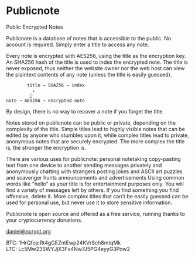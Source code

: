 # Publicnote
Public Encrypted Notes

Publicnote is a database of notes that is accessible to the public. No account is required. Simply enter a title to access any note.

Every note is encrypted with AES256, using the title as the encryption key. An SHA256 hash of the title is used to index the encrypted note. The title is never exposed, thus neither the website owner nor the web host can view the plaintext contents of any note (unless the title is easily guessed).

            title → SHA256 → index
              ⇣
             🔑
    note → AES256 → encrypted note

By design, there is no way to recover a note if you forget the title.

Notes stored on publicnote can be public or private, depending on the complexity of the title. Simple titles lead to highly visible notes that can be edited by anyone who stumbles upon it, while complex titles lead to private, anonymous notes that are securely encrypted. The more complex the title is, the stronger the encryption is.

There are various uses for publicnote:
personal notetaking
copy-pasting text from one device to another
sending messages privately and anonymously
chatting with strangers
posting jokes and ASCII art
puzzles and scavenger hunts
announcements and advertisements
Using common words like "hello" as your title is for entertainment purposes only. You will find a variety of messages left by others. If you find something you find offensive, delete it. More complex titles that can't be easily guessed can be used for personal use, but never use it to store sensitive information.

Publicnote is open source and offered as a free service, running thanks to your cryptocurrency donations.

daniel@ncrypt.org

BTC: 1HrQfojcRt4gGEZntEwp24KVrSch8mtqMk  
LTC: Lc5Mw23SWYJjX3Fx4Nw7J5PG4eyyG3Pow2  
